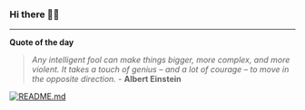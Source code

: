 ### Hi there 👋🏻


---

**Quote of the day**

> *Any intelligent fool can make things bigger, more complex, and more violent. It takes a touch of genius – and a lot of courage – to move in the opposite direction.* - **Albert Einstein** 

[![README.md](https://github.com/marcolovazzano/marcolovazzano/actions/workflows/readme.yml/badge.svg)](https://github.com/marcolovazzano/marcolovazzano/actions/workflows/readme.yml)
